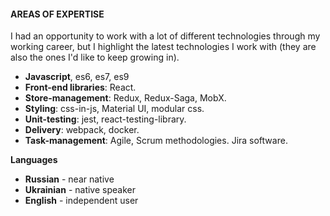 #### AREAS OF EXPERTISE

I had an opportunity to work with a lot of different technologies through my working career,
but I highlight the latest technologies I work with (they are also the ones I'd like to keep
growing in).

- **Javascript**, es6, es7, es9
- **Front-end libraries**: React.
- **Store-management**: Redux, Redux-Saga, MobX.
- **Styling**: css-in-js, Material UI, modular css.
- **Unit-testing**: jest, react-testing-library.
- **Delivery**: webpack, docker.
- **Task-management**: Agile, Scrum methodologies. Jira software.

**Languages**

- **Russian** - near native
- **Ukrainian** - native speaker
- **English** - independent user
